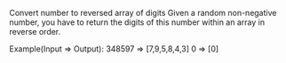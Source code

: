 Convert number to reversed array of digits
Given a random non-negative number, you have to return the digits of this number within an array in reverse order.

Example(Input => Output):
348597 => [7,9,5,8,4,3]
0 => [0]
